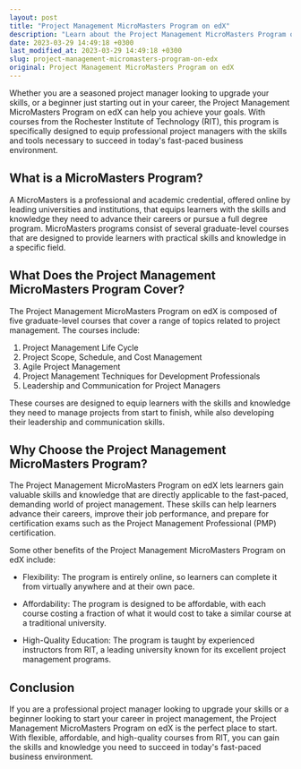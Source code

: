```yaml
---
layout: post
title: "Project Management MicroMasters Program on edX"
description: "Learn about the Project Management MicroMasters Program offered by edX, with courses from RIT, designed to equip professional project managers with the skills and tools necessary to succeed in today's fast-paced business environment."
date: 2023-03-29 14:49:18 +0300
last_modified_at: 2023-03-29 14:49:18 +0300
slug: project-management-micromasters-program-on-edx
original: Project Management MicroMasters Program on edX
---
```


Whether you are a seasoned project manager looking to upgrade your skills, or a beginner just starting out in your career, the Project Management MicroMasters Program on edX can help you achieve your goals. With courses from the Rochester Institute of Technology (RIT), this program is specifically designed to equip professional project managers with the skills and tools necessary to succeed in today's fast-paced business environment.

## What is a MicroMasters Program?

A MicroMasters is a professional and academic credential, offered online by leading universities and institutions, that equips learners with the skills and knowledge they need to advance their careers or pursue a full degree program. MicroMasters programs consist of several graduate-level courses that are designed to provide learners with practical skills and knowledge in a specific field.

## What Does the Project Management MicroMasters Program Cover?

The Project Management MicroMasters Program on edX is composed of five graduate-level courses that cover a range of topics related to project management. The courses include:

1. Project Management Life Cycle
2. Project Scope, Schedule, and Cost Management
3. Agile Project Management
4. Project Management Techniques for Development Professionals
5. Leadership and Communication for Project Managers

These courses are designed to equip learners with the skills and knowledge they need to manage projects from start to finish, while also developing their leadership and communication skills.

## Why Choose the Project Management MicroMasters Program?

The Project Management MicroMasters Program on edX lets learners gain valuable skills and knowledge that are directly applicable to the fast-paced, demanding world of project management. These skills can help learners advance their careers, improve their job performance, and prepare for certification exams such as the Project Management Professional (PMP) certification.

Some other benefits of the Project Management MicroMasters Program on edX include:

- Flexibility: The program is entirely online, so learners can complete it from virtually anywhere and at their own pace.

- Affordability: The program is designed to be affordable, with each course costing a fraction of what it would cost to take a similar course at a traditional university.

- High-Quality Education: The program is taught by experienced instructors from RIT, a leading university known for its excellent project management programs.

## Conclusion

If you are a professional project manager looking to upgrade your skills or a beginner looking to start your career in project management, the Project Management MicroMasters Program on edX is the perfect place to start. With flexible, affordable, and high-quality courses from RIT, you can gain the skills and knowledge you need to succeed in today's fast-paced business environment.